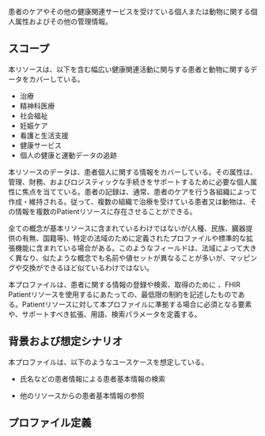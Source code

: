 
患者のケアやその他の健康関連サービスを受けている個人または動物に関する個人属性およびその他の管理情報。

## スコープ

本リソースは、以下を含む幅広い健康関連活動に関与する患者と動物に関するデータをカバーしている。

- 治療
- 精神科医療
- 社会福祉
- 妊娠ケア
- 看護と生活支援
- 健康サービス
- 個人の健康と運動データの追跡

本リソースのデータは、患者個人に関する情報をカバーしている。その属性は、管理、財務、およびロジスティックな手続きをサポートするために必要な個人属性に焦点を当てている。患者の記録は、通常、患者のケアを行う各組織によって作成・維持される。従って、複数の組織で治療を受けている患者又は動物は、その情報を複数のPatientリソースに存在させることができる。

全ての概念が基本リソースに含まれているわけではないが(人種、民族、臓器提供の有無、国籍等)、特定の法域のために定義されたプロファイルや標準的な拡張機能に含まれている場合がある。このようなフィールドは、法域によって大きく異なり、似たような概念でも名前や値セットが異なることが多いが、マッピングや交換ができるほど似ているわけではない。

本プロファイルは、患者に関する情報の登録や検索、取得のために 、FHIR Patientリソースを使用するにあたっての、最低限の制約を記述したものである。Patientリソースに対して本プロファイルに準拠する場合に必須となる要素や、サポートすべき拡張、用語、検索パラメータを定義する。

## 背景および想定シナリオ

本プロファイルは、以下のようなユースケースを想定している。

- 氏名などの患者情報による患者基本情報の検索

- 他のリソースからの患者基本情報の参照

## プロファイル定義
